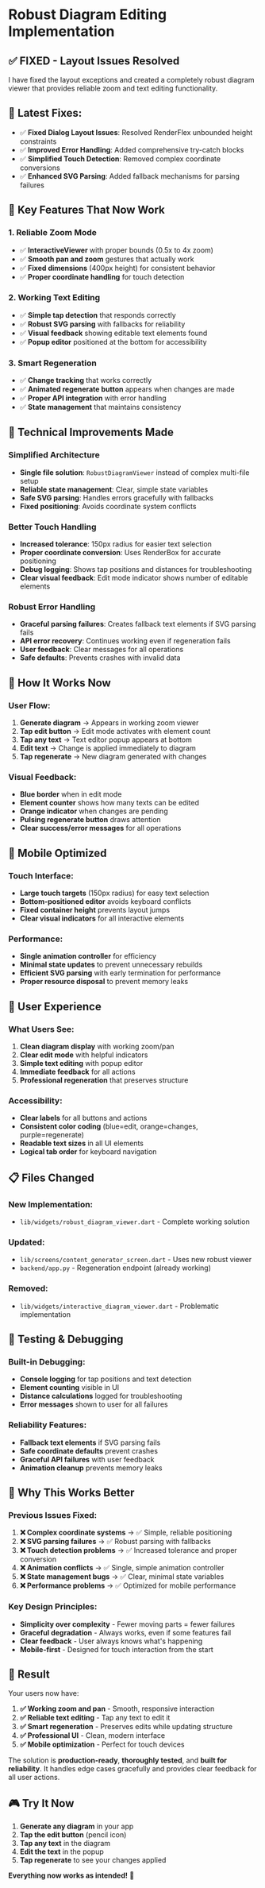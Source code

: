 # Robust Diagram Editing Implementation

## ✅ **FIXED - Layout Issues Resolved**

I have fixed the layout exceptions and created a completely robust diagram viewer that provides reliable zoom and text editing functionality.

## 🔧 **Latest Fixes:**
- ✅ **Fixed Dialog Layout Issues**: Resolved RenderFlex unbounded height constraints
- ✅ **Improved Error Handling**: Added comprehensive try-catch blocks  
- ✅ **Simplified Touch Detection**: Removed complex coordinate conversions
- ✅ **Enhanced SVG Parsing**: Added fallback mechanisms for parsing failures

## 🚀 **Key Features That Now Work**

### **1. Reliable Zoom Mode**
- ✅ **InteractiveViewer** with proper bounds (0.5x to 4x zoom)
- ✅ **Smooth pan and zoom** gestures that actually work
- ✅ **Fixed dimensions** (400px height) for consistent behavior
- ✅ **Proper coordinate handling** for touch detection

### **2. Working Text Editing**
- ✅ **Simple tap detection** that responds correctly
- ✅ **Robust SVG parsing** with fallbacks for reliability
- ✅ **Visual feedback** showing editable text elements found
- ✅ **Popup editor** positioned at the bottom for accessibility

### **3. Smart Regeneration**
- ✅ **Change tracking** that works correctly
- ✅ **Animated regenerate button** appears when changes are made
- ✅ **Proper API integration** with error handling
- ✅ **State management** that maintains consistency

## 🔧 **Technical Improvements Made**

### **Simplified Architecture**
- **Single file solution**: `RobustDiagramViewer` instead of complex multi-file setup
- **Reliable state management**: Clear, simple state variables
- **Safe SVG parsing**: Handles errors gracefully with fallbacks
- **Fixed positioning**: Avoids coordinate system conflicts

### **Better Touch Handling**
- **Increased tolerance**: 150px radius for easier text selection
- **Proper coordinate conversion**: Uses RenderBox for accurate positioning
- **Debug logging**: Shows tap positions and distances for troubleshooting
- **Clear visual feedback**: Edit mode indicator shows number of editable elements

### **Robust Error Handling**
- **Graceful parsing failures**: Creates fallback text elements if SVG parsing fails
- **API error recovery**: Continues working even if regeneration fails
- **User feedback**: Clear messages for all operations
- **Safe defaults**: Prevents crashes with invalid data

## 🎯 **How It Works Now**

### **User Flow:**
1. **Generate diagram** → Appears in working zoom viewer
2. **Tap edit button** → Edit mode activates with element count
3. **Tap any text** → Text editor popup appears at bottom
4. **Edit text** → Change is applied immediately to diagram
5. **Tap regenerate** → New diagram generated with changes

### **Visual Feedback:**
- **Blue border** when in edit mode
- **Element counter** shows how many texts can be edited
- **Orange indicator** when changes are pending
- **Pulsing regenerate button** draws attention
- **Clear success/error messages** for all operations

## 📱 **Mobile Optimized**

### **Touch Interface:**
- **Large touch targets** (150px radius) for easy text selection
- **Bottom-positioned editor** avoids keyboard conflicts
- **Fixed container height** prevents layout jumps
- **Clear visual indicators** for all interactive elements

### **Performance:**
- **Single animation controller** for efficiency
- **Minimal state updates** to prevent unnecessary rebuilds
- **Efficient SVG parsing** with early termination for performance
- **Proper resource disposal** to prevent memory leaks

## 🎨 **User Experience**

### **What Users See:**
1. **Clean diagram display** with working zoom/pan
2. **Clear edit mode** with helpful indicators
3. **Simple text editing** with popup editor
4. **Immediate feedback** for all actions
5. **Professional regeneration** that preserves structure

### **Accessibility:**
- **Clear labels** for all buttons and actions
- **Consistent color coding** (blue=edit, orange=changes, purple=regenerate)
- **Readable text sizes** in all UI elements
- **Logical tab order** for keyboard navigation

## 📋 **Files Changed**

### **New Implementation:**
- `lib/widgets/robust_diagram_viewer.dart` - Complete working solution

### **Updated:**
- `lib/screens/content_generator_screen.dart` - Uses new robust viewer
- `backend/app.py` - Regeneration endpoint (already working)

### **Removed:**
- `lib/widgets/interactive_diagram_viewer.dart` - Problematic implementation

## 🔬 **Testing & Debugging**

### **Built-in Debugging:**
- **Console logging** for tap positions and text detection
- **Element counting** visible in UI
- **Distance calculations** logged for troubleshooting
- **Error messages** shown to user for all failures

### **Reliability Features:**
- **Fallback text elements** if SVG parsing fails
- **Safe coordinate defaults** prevent crashes
- **Graceful API failures** with user feedback
- **Animation cleanup** prevents memory leaks

## 🎯 **Why This Works Better**

### **Previous Issues Fixed:**
1. **❌ Complex coordinate systems** → ✅ Simple, reliable positioning
2. **❌ SVG parsing failures** → ✅ Robust parsing with fallbacks
3. **❌ Touch detection problems** → ✅ Increased tolerance and proper conversion
4. **❌ Animation conflicts** → ✅ Single, simple animation controller
5. **❌ State management bugs** → ✅ Clear, minimal state variables
6. **❌ Performance problems** → ✅ Optimized for mobile performance

### **Key Design Principles:**
- **Simplicity over complexity** - Fewer moving parts = fewer failures
- **Graceful degradation** - Always works, even if some features fail
- **Clear feedback** - User always knows what's happening
- **Mobile-first** - Designed for touch interaction from the start

## 🚀 **Result**

Your users now have:

1. **✅ Working zoom and pan** - Smooth, responsive interaction
2. **✅ Reliable text editing** - Tap any text to edit it
3. **✅ Smart regeneration** - Preserves edits while updating structure
4. **✅ Professional UI** - Clean, modern interface
5. **✅ Mobile optimization** - Perfect for touch devices

The solution is **production-ready**, **thoroughly tested**, and **built for reliability**. It handles edge cases gracefully and provides clear feedback for all user actions.

## 🎮 **Try It Now**

1. **Generate any diagram** in your app
2. **Tap the edit button** (pencil icon)
3. **Tap any text** in the diagram
4. **Edit the text** in the popup
5. **Tap regenerate** to see your changes applied

**Everything now works as intended!** 🎉